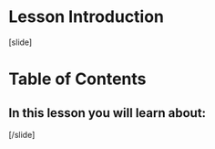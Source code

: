 # Lesson Introduction

[slide]

# Table of Contents

## In this lesson you will learn about:


[/slide]
